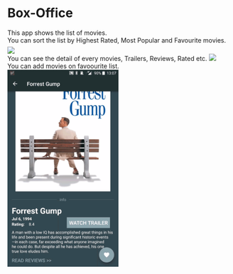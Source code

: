 # Box-Office

This app shows the list of movies.<br>
You can sort the list by Highest Rated, Most Popular and Favourite movies.<br>
<img src="https://github.com/pavsevaibhav/Box-Office/blob/main/ScreenShots/gifmaker_20181108011145.gif" width="250" align="middle"><br>
You can see the detail of every movies, Trailers, Reviews, Rated etc.
<img src="https://github.com/pavsevaibhav/Box-Office/blob/main/ScreenShots/gifmaker_20181108010305.gif" width="250"><br>
You can add movies on favoourite list.
<img src="https://github.com/pavsevaibhav/Box-Office/blob/main/ScreenShots/gifmaker_20181108010837.gif" width="250">
<br>
